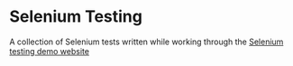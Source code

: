 # Selenium Testing

A collection of Selenium tests written while working through the [Selenium testing demo website](https://www.seleniumeasy.com/test/)
